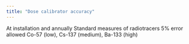 ```yaml
---
title: "Dose calibrator accuracy"
---
```

At installation and annually
Standard measures of radiotracers
5% error allowed
Co-57 (low), Cs-137 (medium), Ba-133 (high)

